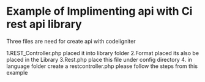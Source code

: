 # Example of Implimenting api with Ci rest api library

Three files are need for create api with codeligniter

1.REST_Controller.php placed it into library folder
2.Format placed its also be placed in the Library
3.Rest.php place this file under config directory 
4. in language folder create a restcontroller.php 
please follow the steps from this example 
